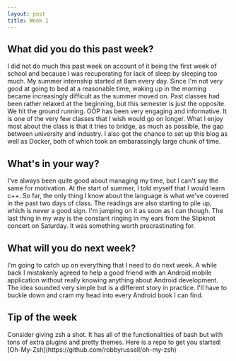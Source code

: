 ```yaml
---
layout: post
title: Week 1
---
```


<h2>What did you do this past week?</h2>
I did not do much this past week on account of it being the first week of school and because I was recuperating for
lack of sleep by sleeping too much. My summer internship started at 8am every day. Since I'm not very good at going
to bed at a reasonable time, waking up in the morning became increasingly difficult as the summer moved on. Past
classes had been rather relaxed at the beginning, but this semester is just the opposite. We hit the ground running. 
OOP has been very engaging and informative. It is one of the very few classes that I wish would go on longer. What I
enjoy most about the class is that it tries to bridge, as much as possible, the gap between university and industry. 
I also got the chance to set up this blog as well as Docker, both of which took an embarassingly large chunk of time.
<h2>What's in your way?</h2>
I've always been quite good about managing my time, but I can't say the same for motivation. At the start of summer,
I told myself that I would learn c++. So far, the only thing I know about the language is what we've covered in the
past two days of class. The readings are also starting to pile up, which is never a good sign. I'm jumping on it as
soon as I can though. The last thing in my way is the constant ringing in my ears from the Slipknot concert on
Saturday. It was something worth procrastinating for.
<h2>What will you do next week?</h2>
I'm going to catch up on everything that I need to do next week. A while back I mistakenly agreed to help a good friend
with an Android mobile application without really knowing anything about Android development. The idea sounded very
simple but is a different story in practice. I'll have to buckle down and cram my head into every Android book I can
find.
<h2>Tip of the week</h2>
Consider giving zsh a shot. It has all of the functionalities of bash but with tons of extra plugins and pretty themes.
Here is a repo to get you started: [Oh-My-Zsh](https://github.com/robbyrussell/oh-my-zsh)
